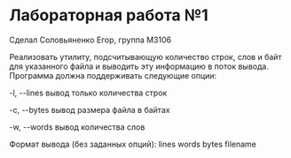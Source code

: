# Лабораторная работа №1

Сделал Соловьяненко Егор, группа M3106

Реализовать утилиту, подсчитывающую количество строк, слов и байт для указанного файла и выводить эту информацию в поток вывода. Программа должна поддерживать следующие опции:

-l, --lines вывод только количества строк

-c, --bytes вывод размера файла в байтах

-w, --words вывод количества слов

Формат вывода (без заданных опций): lines words bytes filename
